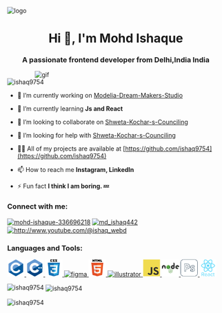![logo](https://github.com/ishaq9754/Mohd-Ishaque/blob/main/3078490.jpg)
<h1 align="center">Hi 👋, I'm Mohd Ishaque</h1>
<h3 align="center">A passionate frontend developer from Delhi,India India</h3>

<img  align="right" src="https://user-images.githubusercontent.com/55389276/140866485-8fb1c876-9a8f-4d6a-98dc-08c4981eaf70.gif" alt="gif" width="440">


<p align="left"> <img src="https://komarev.com/ghpvc/?username=ishaq9754&label=Profile%20views&color=0e75b6&style=flat" alt="ishaq9754" /> </p>

- 🔭 I’m currently working on [Modelia-Dream-Makers-Studio](https://github.com/ishaq9754/Modelia-Dream-Makers-Studio)

- 🌱 I’m currently learning **Js and React**

- 👯 I’m looking to collaborate on [Shweta-Kochar-s-Counciling](https://github.com/ishaq9754/Shweta-Kochar-s-Counciling-)

- 🤝 I’m looking for help with [Shweta-Kochar-s-Counciling](https://github.com/ishaq9754/Shweta-Kochar-s-Counciling-)

- 👨‍💻 All of my projects are available at [https://github.com/ishaq9754](https://github.com/ishaq9754)

- 📫 How to reach me **Instagram, LinkedIn**

- ⚡ Fun fact **I think I am boring. 💤**

<h3 align="left">Connect with me:</h3>
<p align="left">
<a href="https://linkedin.com/in/mohd-ishaque-336696218" target="blank"><img align="center" src="https://raw.githubusercontent.com/rahuldkjain/github-profile-readme-generator/master/src/images/icons/Social/linked-in-alt.svg" alt="mohd-ishaque-336696218" height="30" width="40" /></a>
<a href="https://instagram.com/md_ishaq442" target="blank"><img align="center" src="https://raw.githubusercontent.com/rahuldkjain/github-profile-readme-generator/master/src/images/icons/Social/instagram.svg" alt="md_ishaq442" height="30" width="40" /></a>
<a href="http://www.youtube.com/@ishaq_webd" target="blank"><img align="center" src="https://raw.githubusercontent.com/rahuldkjain/github-profile-readme-generator/master/src/images/icons/Social/youtube.svg" alt="http://www.youtube.com/@ishaq_webd" height="30" width="40" /></a>
</p>

<h3 align="left">Languages and Tools:</h3>
<p align="left"> <a href="https://www.cprogramming.com/" target="_blank" rel="noreferrer"> <img src="https://raw.githubusercontent.com/devicons/devicon/master/icons/c/c-original.svg" alt="c" width="40" height="40"/> </a> <a href="https://www.w3schools.com/cpp/" target="_blank" rel="noreferrer"> <img src="https://raw.githubusercontent.com/devicons/devicon/master/icons/cplusplus/cplusplus-original.svg" alt="cplusplus" width="40" height="40"/> </a> <a href="https://www.w3schools.com/css/" target="_blank" rel="noreferrer"> <img src="https://raw.githubusercontent.com/devicons/devicon/master/icons/css3/css3-original-wordmark.svg" alt="css3" width="40" height="40"/> </a> <a href="https://www.figma.com/" target="_blank" rel="noreferrer"> <img src="https://www.vectorlogo.zone/logos/figma/figma-icon.svg" alt="figma" width="40" height="40"/> </a> <a href="https://www.w3.org/html/" target="_blank" rel="noreferrer"> <img src="https://raw.githubusercontent.com/devicons/devicon/master/icons/html5/html5-original-wordmark.svg" alt="html5" width="40" height="40"/> </a> <a href="https://www.adobe.com/in/products/illustrator.html" target="_blank" rel="noreferrer"> <img src="https://www.vectorlogo.zone/logos/adobe_illustrator/adobe_illustrator-icon.svg" alt="illustrator" width="40" height="40"/> </a> <a href="https://developer.mozilla.org/en-US/docs/Web/JavaScript" target="_blank" rel="noreferrer"> <img src="https://raw.githubusercontent.com/devicons/devicon/master/icons/javascript/javascript-original.svg" alt="javascript" width="40" height="40"/> </a> <a href="https://nodejs.org" target="_blank" rel="noreferrer"> <img src="https://raw.githubusercontent.com/devicons/devicon/master/icons/nodejs/nodejs-original-wordmark.svg" alt="nodejs" width="40" height="40"/> </a> <a href="https://www.photoshop.com/en" target="_blank" rel="noreferrer"> <img src="https://raw.githubusercontent.com/devicons/devicon/master/icons/photoshop/photoshop-line.svg" alt="photoshop" width="40" height="40"/> </a> <a href="https://reactjs.org/" target="_blank" rel="noreferrer"> <img src="https://raw.githubusercontent.com/devicons/devicon/master/icons/react/react-original-wordmark.svg" alt="react" width="40" height="40"/> </a> </p>

<p><img align="left" src="https://github-readme-stats.vercel.app/api/top-langs?username=ishaq9754&show_icons=true&locale=en&layout=compact" alt="ishaq9754" /></p>

<p>&nbsp;<img align="center" src="https://github-readme-stats.vercel.app/api?username=ishaq9754&show_icons=true&locale=en" alt="ishaq9754" /></p>

<p><img align="center" src="https://github-readme-streak-stats.herokuapp.com/?user=ishaq9754&" alt="ishaq9754" /></p>
